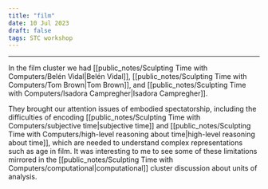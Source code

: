 ```yaml
---
title: "film"
date: 10 Jul 2023
draft: false
tags: STC workshop
---
```

---

In the film cluster we had [[public_notes/Sculpting Time with Computers/Belén Vidal|Belén Vidal]], [[public_notes/Sculpting Time with Computers/Tom Brown|Tom Brown]], and [[public_notes/Sculpting Time with Computers/Isadora Campregher|Isadora Campregher]].

They brought our attention issues of embodied spectatorship, including the difficulties of encoding [[public_notes/Sculpting Time with Computers/subjective time|subjective time]] and [[public_notes/Sculpting Time with Computers/high-level reasoning about time|high-level reasoning about time]], which are needed to understand complex representations such as age in film. It was interesting to me to see some of these limitations mirrored in the [[public_notes/Sculpting Time with Computers/computational|computational]] cluster discussion about units of analysis.